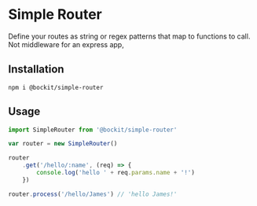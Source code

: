Simple Router
=============

Define your routes as string or regex patterns that map to functions to call. Not middleware for an express app, 

Installation
------------

`npm i @bockit/simple-router`

Usage
-----

```javascript
import SimpleRouter from '@bockit/simple-router'

var router = new SimpleRouter()

router
    .get('/hello/:name', (req) => {
        console.log('hello ' + req.params.name + '!')
    })

router.process('/hello/James') // 'hello James!'
```